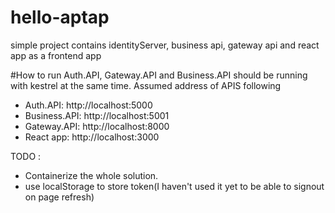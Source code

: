 # hello-aptap
simple project contains identityServer, business api, gateway api and react app as a frontend app

#How to run
Auth.API, Gateway.API and Business.API should be running with kestrel at the same time. Assumed address of APIS following 

- Auth.API: http://localhost:5000
- Business.API: http://localhost:5001
- Gateway.API: http://localhost:8000
- React app: http://localhost:3000

TODO :
- Containerize the whole solution.
- use localStorage to store token(I haven't used it yet to be able to signout on page refresh)

